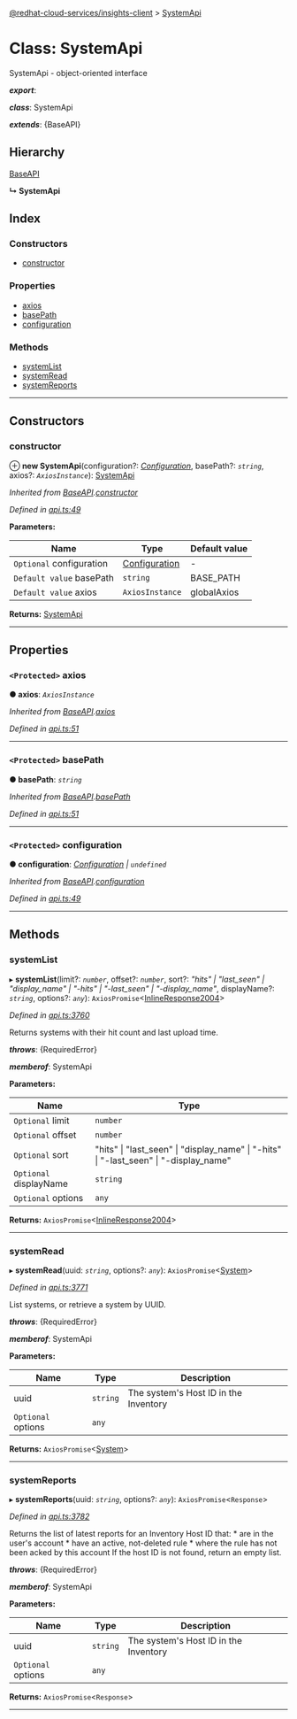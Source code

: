 [@redhat-cloud-services/insights-client](../README.md) > [SystemApi](../classes/systemapi.md)

# Class: SystemApi

SystemApi - object-oriented interface

*__export__*: 

*__class__*: SystemApi

*__extends__*: {BaseAPI}

## Hierarchy

 [BaseAPI](baseapi.md)

**↳ SystemApi**

## Index

### Constructors

* [constructor](systemapi.md#constructor)

### Properties

* [axios](systemapi.md#axios)
* [basePath](systemapi.md#basepath)
* [configuration](systemapi.md#configuration)

### Methods

* [systemList](systemapi.md#systemlist)
* [systemRead](systemapi.md#systemread)
* [systemReports](systemapi.md#systemreports)

---

## Constructors

<a id="constructor"></a>

###  constructor

⊕ **new SystemApi**(configuration?: *[Configuration](configuration.md)*, basePath?: *`string`*, axios?: *`AxiosInstance`*): [SystemApi](systemapi.md)

*Inherited from [BaseAPI](baseapi.md).[constructor](baseapi.md#constructor)*

*Defined in [api.ts:49](https://github.com/RedHatInsights/javascript-clients/blob/master/packages/insights/api.ts#L49)*

**Parameters:**

| Name | Type | Default value |
| ------ | ------ | ------ |
| `Optional` configuration | [Configuration](configuration.md) | - |
| `Default value` basePath | `string` |  BASE_PATH |
| `Default value` axios | `AxiosInstance` |  globalAxios |

**Returns:** [SystemApi](systemapi.md)

___

## Properties

<a id="axios"></a>

### `<Protected>` axios

**● axios**: *`AxiosInstance`*

*Inherited from [BaseAPI](baseapi.md).[axios](baseapi.md#axios)*

*Defined in [api.ts:51](https://github.com/RedHatInsights/javascript-clients/blob/master/packages/insights/api.ts#L51)*

___
<a id="basepath"></a>

### `<Protected>` basePath

**● basePath**: *`string`*

*Inherited from [BaseAPI](baseapi.md).[basePath](baseapi.md#basepath)*

*Defined in [api.ts:51](https://github.com/RedHatInsights/javascript-clients/blob/master/packages/insights/api.ts#L51)*

___
<a id="configuration"></a>

### `<Protected>` configuration

**● configuration**: *[Configuration](configuration.md) \| `undefined`*

*Inherited from [BaseAPI](baseapi.md).[configuration](baseapi.md#configuration)*

*Defined in [api.ts:49](https://github.com/RedHatInsights/javascript-clients/blob/master/packages/insights/api.ts#L49)*

___

## Methods

<a id="systemlist"></a>

###  systemList

▸ **systemList**(limit?: *`number`*, offset?: *`number`*, sort?: *"hits" \| "last_seen" \| "display_name" \| "-hits" \| "-last_seen" \| "-display_name"*, displayName?: *`string`*, options?: *`any`*): `AxiosPromise`<[InlineResponse2004](../interfaces/inlineresponse2004.md)>

*Defined in [api.ts:3760](https://github.com/RedHatInsights/javascript-clients/blob/master/packages/insights/api.ts#L3760)*

Returns systems with their hit count and last upload time.

*__throws__*: {RequiredError}

*__memberof__*: SystemApi

**Parameters:**

| Name | Type |
| ------ | ------ |
| `Optional` limit | `number` |
| `Optional` offset | `number` |
| `Optional` sort | "hits" \| "last_seen" \| "display_name" \| "-hits" \| "-last_seen" \| "-display_name" |
| `Optional` displayName | `string` |
| `Optional` options | `any` |

**Returns:** `AxiosPromise`<[InlineResponse2004](../interfaces/inlineresponse2004.md)>

___
<a id="systemread"></a>

###  systemRead

▸ **systemRead**(uuid: *`string`*, options?: *`any`*): `AxiosPromise`<[System](../interfaces/system.md)>

*Defined in [api.ts:3771](https://github.com/RedHatInsights/javascript-clients/blob/master/packages/insights/api.ts#L3771)*

List systems, or retrieve a system by UUID.

*__throws__*: {RequiredError}

*__memberof__*: SystemApi

**Parameters:**

| Name | Type | Description |
| ------ | ------ | ------ |
| uuid | `string` |  The system&#39;s Host ID in the Inventory |
| `Optional` options | `any` |

**Returns:** `AxiosPromise`<[System](../interfaces/system.md)>

___
<a id="systemreports"></a>

###  systemReports

▸ **systemReports**(uuid: *`string`*, options?: *`any`*): `AxiosPromise`<`Response`>

*Defined in [api.ts:3782](https://github.com/RedHatInsights/javascript-clients/blob/master/packages/insights/api.ts#L3782)*

Returns the list of latest reports for an Inventory Host ID that: \* are in the user's account \* have an active, not-deleted rule \* where the rule has not been acked by this account If the host ID is not found, return an empty list.

*__throws__*: {RequiredError}

*__memberof__*: SystemApi

**Parameters:**

| Name | Type | Description |
| ------ | ------ | ------ |
| uuid | `string` |  The system&#39;s Host ID in the Inventory |
| `Optional` options | `any` |

**Returns:** `AxiosPromise`<`Response`>

___

